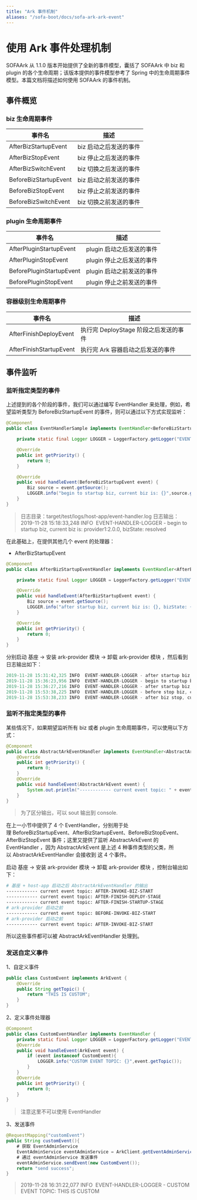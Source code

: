 ```yaml
---
title: "Ark 事件机制"
aliases: "/sofa-boot/docs/sofa-ark-ark-event"
---
```


# 使用 Ark 事件处理机制

SOFAArk 从 1.1.0 版本开始提供了全新的事件模型，囊括了 SOFAArk 中 biz 和 plugin 的各个生命周期；该版本提供的事件模型参考了 Spring 中的生命周期事件模型。本篇文档将描述如何使用 SOFAArk 的事件机制。

## 事件概览

### biz 生命周期事件
| 事件名 | 描述 |
| --- | --- |
| AfterBizStartupEvent | biz 启动之后发送的事件 |
| AfterBizStopEvent | biz 停止之后发送的事件 |
| AfterBizSwitchEvent | biz 切换之后发送的事件 |
| BeforeBizStartupEvent | biz 启动之前发送的事件 |
| BeforeBizStopEvent | biz 停止之前发送的事件 |
| BeforeBizSwitchEvent | biz 切换之前发送的事件 |


### plugin 生命周期事件
| 事件名 | 描述 |
| --- | --- |
| AfterPluginStartupEvent | plugin 启动之后发送的事件 |
| AfterPluginStopEvent | plugin 停止之后发送的事件 |
| BeforePluginStartupEvent | plugin 启动之前发送的事件 |
| BeforePluginStopEvent | plugin 停止之前发送的事件 |


### 容器级别生命周期事件
| 事件名 | 描述 |
| --- | --- |
| AfterFinishDeployEvent | 执行完 DeployStage 阶段之后发送的事件 |
| AfterFinishStartupEvent | 执行完 Ark 容器启动之后发送的事件 |


## 事件监听

### 监听指定类型的事件
上述提到的各个阶段的事件，我们可以通过编写 EventHandler 来处理，例如，希望监听类型为 BeforeBizStartupEvent 的事件，则可以通过以下方式实现监听：

```java
@Component
public class EventHandlerSample implements EventHandler<BeforeBizStartupEvent> {

    private static final Logger LOGGER = LoggerFactory.getLogger("EVENT-HANDLER-LOGGER");

    @Override
    public int getPriority() {
        return 0;
    }

    @Override
    public void handleEvent(BeforeBizStartupEvent event) {
        Biz source = event.getSource();
        LOGGER.info("begin to startup biz, current biz is: {}",source.getIdentity());
    }
}
```

> 日志目录：target/test/logs/host-app/event-handler.log
> 日志输出：
> 2019-11-28 15:18:33,248 INFO  EVENT-HANDLER-LOGGER - begin to startup biz, current biz is: provider1:2.0.0, bizState: resolved


在此基础上，在提供其他几个 event 的处理器：

- AfterBizStartupEvent

```java
@Component
public class AfterBizStartupEventHandler implements EventHandler<AfterBizStartupEvent> {

    private static final Logger LOGGER = LoggerFactory.getLogger("EVENT-HANDLER-LOGGER");

    @Override
    public void handleEvent(AfterBizStartupEvent event) {
        Biz source = event.getSource();
        LOGGER.info("after startup biz, current biz is: {}, bizState: {}",source.getIdentity(),source.getBizState() );
    }

    @Override
    public int getPriority() {
        return 0;
    }
}
```

分别启动 基座 -> 安装 ark-provider 模块 -> 卸载 ark-provider 模块 ，然后看到日志输出如下：

```java
2019-11-28 15:31:42,325 INFO  EVENT-HANDLER-LOGGER - after startup biz, current biz is: host-app:2.0.0, bizState: resolved
2019-11-28 15:36:23,956 INFO  EVENT-HANDLER-LOGGER - begin to startup biz, current biz is: provider1:2.0.0, bizState: resolved
2019-11-28 15:36:27,216 INFO  EVENT-HANDLER-LOGGER - after startup biz, current biz is: provider1:2.0.0, bizState: resolved
2019-11-28 15:53:38,225 INFO  EVENT-HANDLER-LOGGER - before stop biz, current biz is: provider1:2.0.0, bizState: deactivated
2019-11-28 15:53:38,233 INFO  EVENT-HANDLER-LOGGER - after biz stop, current biz is: provider1:2.0.0, bizState: unresolved
```

### 监听不指定类型的事件
某些情况下，如果期望监听所有 biz 或者 plugin 生命周期事件，可以使用以下方式：

```java
@Component
public class AbstractArkEventHandler implements EventHandler<AbstractArkEvent> {
    @Override
    public int getPriority() {
        return 0;
    }
    @Override
    public void handleEvent(AbstractArkEvent event) {
        System.out.println("------------ current event topic: " + event.getTopic());
    }
}
```

> 为了区分输出，可以 sout 输出到 console.


在上一小节中提供了 4 个 EventHandler，分别用于处理 BeforeBizStartupEvent、AfterBizStartupEvent、BeforeBizStopEvent、AfterBizStopEvent 事件；这里又提供了监听 AbstractArkEvent 的 EventHandler ，因为 AbstractArkEvent 是上述 4 种事件类型的父类，所以 AbstractArkEventHandler 会接收到 这 4 个事件。

启动 基座 -> 安装 ark-provider 模块 -> 卸载 ark-provider 模块 ，控制台输出如下：

```bash
# 基座 + host-app 启动之后 AbstractArkEventHandler 的输出
------------ current event topic: AFTER-INVOKE-BIZ-START
------------ current event topic: AFTER-FINISH-DEPLOY-STAGE
------------ current event topic: AFTER-FINISH-STARTUP-STAGE
# ark-provider 启动之前
------------ current event topic: BEFORE-INVOKE-BIZ-START
# ark-provider 启动之前
------------ current event topic: AFTER-INVOKE-BIZ-START
```

所以这些事件都可以被 AbstractArkEventHandler 处理到。

### 发送自定义事件
1、自定义事件

```java
public class CustomEvent implements ArkEvent {
    @Override
    public String getTopic() {
        return "THIS IS CUSTOM";
    }
}
```

2、定义事件处理器

```java
@Component
public class CustomEventHandler implements EventHandler {
    private static final Logger LOGGER = LoggerFactory.getLogger("EVENT-HANDLER-LOGGER");
    @Override
    public void handleEvent(ArkEvent event) {
        if (event instanceof CustomEvent){
            LOGGER.info("CUSTOM EVENT TOPIC: {}",event.getTopic());
        }
    }
    @Override
    public int getPriority() {
        return 0;
    }
}
```

> 注意这里不可以使用 EventHandler<CustomEvent>

3、发送事件

```java
@RequestMapping("customEvent")
public String customEvent(){
    # 获取 EventAdminService
    EventAdminService eventAdminService = ArkClient.getEventAdminService();
    # 通过 eventAdminService 发送事件
    eventAdminService.sendEvent(new CustomEvent());
    return "send success";
}
```

> 2019-11-28 16:31:22,077 INFO  EVENT-HANDLER-LOGGER - CUSTOM EVENT TOPIC: THIS IS CUSTOM